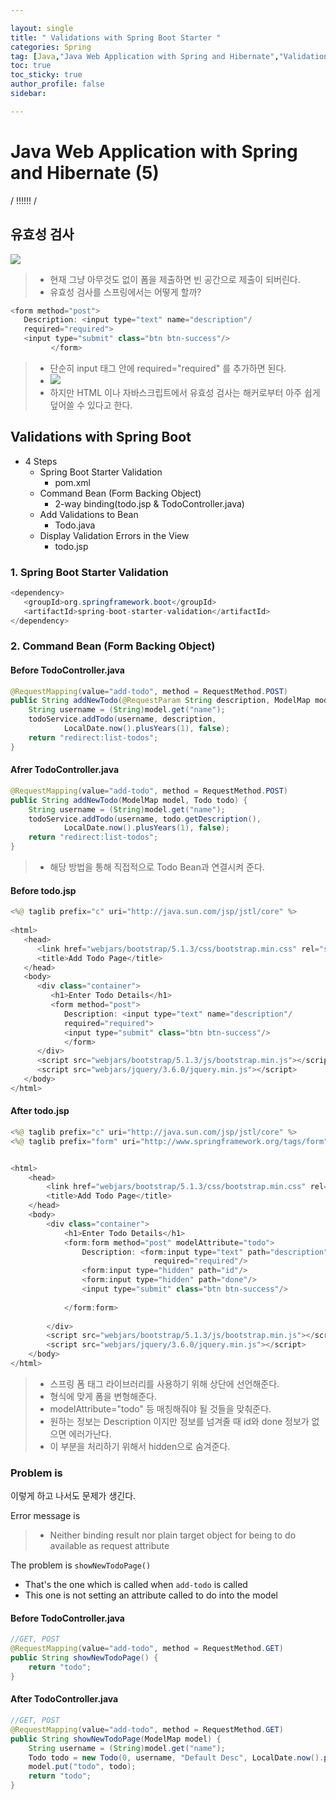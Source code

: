 ```yaml
---

layout: single
title: " Validations with Spring Boot Starter "
categories: Spring
tag: [Java,"Java Web Application with Spring and Hibernate","Validations with Spring Boot Starter"]
toc: true
toc_sticky: true
author_profile: false
sidebar:

---
```

# Java Web Application with Spring and Hibernate (5)

/ !!!!!! /

## 유효성 검사

![](https://i.imgur.com/0PmZ50s.png)

>- 현재 그냥 아무것도 없이 폼을 제출하면 빈 공간으로 제출이 되버린다.
>- 유효성 검사를 스프링에서는 어떻게 할까?

```java
<form method="post">  
   Description: <input type="text" name="description"/  
   required="required">  
   <input type="submit" class="btn btn-success"/>  
         </form>
```

>- 단순히 input 태그 안에 required="required" 를 추가하면 된다.
>- ![](https://i.imgur.com/wJE1rts.png)
>- 하지만 HTML 이나 자바스크립트에서 유효성 검사는 해커로부터 아주 쉽게 덮어쓸 수 있다고 한다.


## Validations with Spring Boot
- 4 Steps
	- Spring Boot Starter Validation
		- pom.xml
	- Command Bean (Form Backing Object)
		- 2-way binding(todo.jsp & TodoController.java)
	- Add Validations to Bean
		- Todo.java
	- Display Validation Errors in the View
		- todo.jsp

### 1. Spring Boot Starter Validation
```java
<dependency>  
   <groupId>org.springframework.boot</groupId>  
   <artifactId>spring-boot-starter-validation</artifactId>  
</dependency>
```

### 2. Command Bean (Form Backing Object)

#### Before TodoController.java
```java
@RequestMapping(value="add-todo", method = RequestMethod.POST)  
public String addNewTodo(@RequestParam String description, ModelMap model) {  
    String username = (String)model.get("name");  
    todoService.addTodo(username, description,  
            LocalDate.now().plusYears(1), false);  
    return "redirect:list-todos";  
}
```

#### Afrer TodoController.java
```java
@RequestMapping(value="add-todo", method = RequestMethod.POST)  
public String addNewTodo(ModelMap model, Todo todo) {  
    String username = (String)model.get("name");  
    todoService.addTodo(username, todo.getDescription(),  
            LocalDate.now().plusYears(1), false);  
    return "redirect:list-todos";  
}
```
>- 해당 방법을 통해 직접적으로 Todo Bean과 연결시켜 준다.


#### Before todo.jsp
```java
<%@ taglib prefix="c" uri="http://java.sun.com/jsp/jstl/core" %>  
  
<html>  
   <head>  
      <link href="webjars/bootstrap/5.1.3/css/bootstrap.min.css" rel="stylesheet" >  
      <title>Add Todo Page</title>  
   </head>  
   <body>  
      <div class="container">  
         <h1>Enter Todo Details</h1>  
         <form method="post">  
            Description: <input type="text" name="description"/  
            required="required">  
            <input type="submit" class="btn btn-success"/>  
            </form>  
      </div>  
      <script src="webjars/bootstrap/5.1.3/js/bootstrap.min.js"></script>  
      <script src="webjars/jquery/3.6.0/jquery.min.js"></script>  
   </body>  
</html>
```

#### After todo.jsp
```java
<%@ taglib prefix="c" uri="http://java.sun.com/jsp/jstl/core" %>
<%@ taglib prefix="form" uri="http://www.springframework.org/tags/form" %>


<html>
	<head>
		<link href="webjars/bootstrap/5.1.3/css/bootstrap.min.css" rel="stylesheet" >
		<title>Add Todo Page</title>		
	</head>
	<body>
		<div class="container">
			<h1>Enter Todo Details</h1>
			<form:form method="post" modelAttribute="todo">
				Description: <form:input type="text" path="description" 
								required="required"/>
				<form:input type="hidden" path="id"/>
				<form:input type="hidden" path="done"/>
				<input type="submit" class="btn btn-success"/>
			
			</form:form>
			
		</div>
		<script src="webjars/bootstrap/5.1.3/js/bootstrap.min.js"></script>
		<script src="webjars/jquery/3.6.0/jquery.min.js"></script>		
	</body>
</html>
```

>- 스프링 폼 태그 라이브러리를 사용하기 위해 상단에 선언해준다.
>- 형식에 맞게 폼을 변형해준다.
>- modelAttribute="todo" 등 매칭해줘야 될 것들을 맞춰준다.
>- 원하는 정보는 Description 이지만 정보를 넘겨줄 때 id와 done 정보가 없으면 에러가난다.
>- 이 부분을 처리하기 위해서 hidden으로 숨겨준다.

### Problem is
이렇게 하고 나서도 문제가 생긴다.

Error message is
>- Neither binding result nor plain target object for being to do available as request attribute

The problem is `showNewTodoPage()`
- That's the one which is called when `add-todo` is called
- This one is not setting an attribute called to do into the model

#### Before TodoController.java
```java
//GET, POST  
@RequestMapping(value="add-todo", method = RequestMethod.GET)  
public String showNewTodoPage() {  
    return "todo";  
}
```

#### After TodoController.java
```java
//GET, POST  
@RequestMapping(value="add-todo", method = RequestMethod.GET)  
public String showNewTodoPage(ModelMap model) {  
    String username = (String)model.get("name");  
    Todo todo = new Todo(0, username, "Default Desc", LocalDate.now().plusYears(1), false);  
    model.put("todo", todo);  
    return "todo";  
}
```